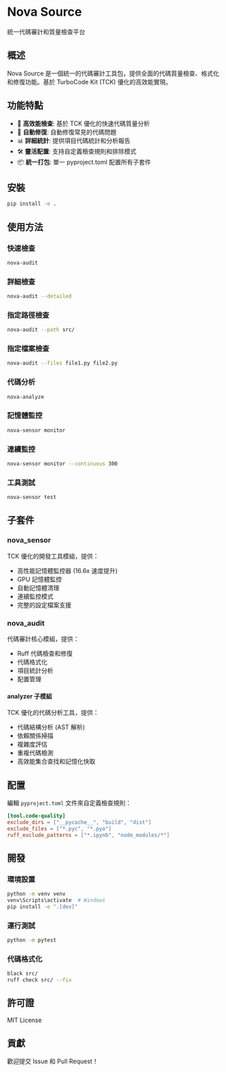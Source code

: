 # Nova Source

統一代碼審計和質量檢查平台

## 概述

Nova Source 是一個統一的代碼審計工具包，提供全面的代碼質量檢查、格式化和修復功能。基於 TurboCode Kit (TCK) 優化的高效能實現。

## 功能特點

- 🚀 **高效能檢查**: 基於 TCK 優化的快速代碼質量分析
- 🔧 **自動修復**: 自動修復常見的代碼問題
- 📊 **詳細統計**: 提供項目代碼統計和分析報告
- 🛠️ **靈活配置**: 支持自定義檢查規則和排除模式
- 📦 **統一打包**: 單一 pyproject.toml 配置所有子套件

## 安裝

```bash
pip install -e .
```

## 使用方法

### 快速檢查

```bash
nova-audit
```

### 詳細檢查

```bash
nova-audit --detailed
```

### 指定路徑檢查

```bash
nova-audit --path src/
```

### 指定檔案檢查

```bash
nova-audit --files file1.py file2.py
```

### 代碼分析

```bash
nova-analyze
```

### 記憶體監控

```bash
nova-sensor monitor
```

### 連續監控

```bash
nova-sensor monitor --continuous 300
```

### 工具測試

```bash
nova-sensor test
```

## 子套件

### nova_sensor

TCK 優化的開發工具模組，提供：

- 高性能記憶體監控器 (16.6x 速度提升)
- GPU 記憶體監控
- 自動記憶體清理
- 連續監控模式
- 完整的設定檔案支援

### nova_audit

代碼審計核心模組，提供：

- Ruff 代碼檢查和修復
- 代碼格式化
- 項目統計分析
- 配置管理

#### analyzer 子模組

TCK 優化的代碼分析工具，提供：

- 代碼結構分析 (AST 解析)
- 依賴關係掃描
- 複雜度評估
- 重複代碼檢測
- 高效能集合查找和記憶化快取

## 配置

編輯 `pyproject.toml` 文件來自定義檢查規則：

```toml
[tool.code-quality]
exclude_dirs = ["__pycache__", "build", "dist"]
exclude_files = ["*.pyc", "*.pyo"]
ruff_exclude_patterns = ["*.ipynb", "node_modules/*"]
```

## 開發

### 環境設置

```bash
python -m venv venv
venv\Scripts\activate  # Windows
pip install -e ".[dev]"
```

### 運行測試

```bash
python -m pytest
```

### 代碼格式化

```bash
black src/
ruff check src/ --fix
```

## 許可證

MIT License

## 貢獻

歡迎提交 Issue 和 Pull Request！
